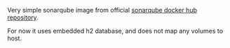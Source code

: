 Very simple sonarqube image from official [sonarqube docker hub repository](https://hub.docker.com/_/sonarqube/).

For now it uses embedded h2 database, and does not map any volumes to host.